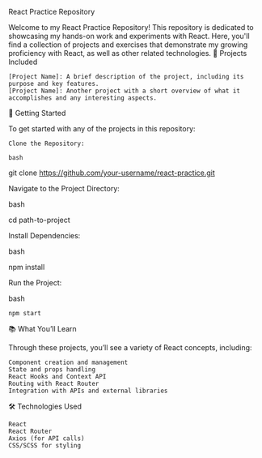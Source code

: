React Practice Repository

Welcome to my React  Practice Repository!    This repository is dedicated to showcasing  my  hands-on work and experiments with React. Here, you'll find a collection of projects and exercises that demonstrate my growing proficiency with React, as well as other related technologies.
📂 Projects Included

    [Project Name]: A brief description of the project, including its purpose and key features.
    [Project Name]: Another project with a short overview of what it accomplishes and any interesting aspects.

🚀 Getting Started

To get started with any of the projects in this repository:

    Clone the Repository:

    bash

git clone https://github.com/your-username/react-practice.git

Navigate to the Project Directory:

bash

cd path-to-project

Install Dependencies:

bash

npm install

Run the Project:

bash

    npm start

📚 What You’ll Learn

Through these projects, you’ll see a variety of React concepts, including:

    Component creation and management
    State and props handling
    React Hooks and Context API
    Routing with React Router
    Integration with APIs and external libraries

🛠️ Technologies Used

    React
    React Router
    Axios (for API calls)
    CSS/SCSS for styling
